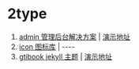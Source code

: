 # 2type

1. [admin 管理后台解决方案](https://github.com/2type/admin) | [演示地址](http://admin.2type.cn)
2. [icon 图标库](https://icon.2type.cn) | ----
3. [gtibook jekyll 主题](https://github.com/2type/gitbook) | [演示地址](https://2type.cn/gitbook/)
